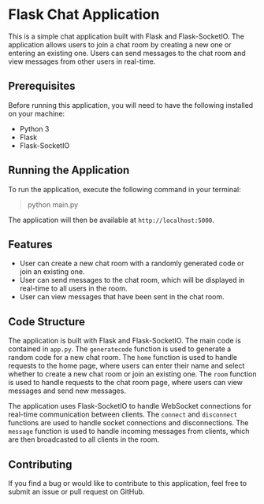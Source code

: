 # Flask Chat Application

This is a simple chat application built with Flask and Flask-SocketIO. The application allows users to join a chat room by creating a new one or entering an existing one. Users can send messages to the chat room and view messages from other users in real-time.

## Prerequisites

Before running this application, you will need to have the following installed on your machine:

- Python 3
- Flask
- Flask-SocketIO

## Running the Application

To run the application, execute the following command in your terminal:

>python main.py


The application will then be available at `http://localhost:5000`.

## Features

- User can create a new chat room with a randomly generated code or join an existing one.
- User can send messages to the chat room, which will be displayed in real-time to all users in the room.
- User can view messages that have been sent in the chat room.

## Code Structure

The application is built with Flask and Flask-SocketIO. The main code is contained in `app.py`. The `generatecode` function is used to generate a random code for a new chat room. The `home` function is used to handle requests to the home page, where users can enter their name and select whether to create a new chat room or join an existing one. The `room` function is used to handle requests to the chat room page, where users can view messages and send new messages.

The application uses Flask-SocketIO to handle WebSocket connections for real-time communication between clients. The `connect` and `disconnect` functions are used to handle socket connections and disconnections. The `message` function is used to handle incoming messages from clients, which are then broadcasted to all clients in the room.

## Contributing

If you find a bug or would like to contribute to this application, feel free to submit an issue or pull request on GitHub.
